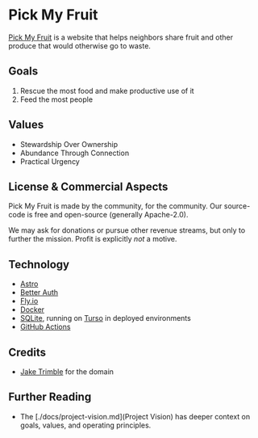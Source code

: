 # Pick My Fruit

[Pick My Fruit](http://pickmyfruit.com) is a website that helps neighbors share fruit and other produce that would otherwise go to waste.

## Goals

1. Rescue the most food and make productive use of it
2. Feed the most people

## Values

- Stewardship Over Ownership
- Abundance Through Connection
- Practical Urgency

## License & Commercial Aspects

Pick My Fruit is made by the community, for the community. Our source-code is free and open-source (generally Apache-2.0).

We may ask for donations or pursue other revenue streams, but only to further the mission. Profit is explicitly _not_ a motive.

## Technology

- [Astro](https://astro.build)
- [Better Auth](https://www.better-auth.com/)
- [Fly.io](https://fly.io/)
- [Docker](https://www.docker.com/)
- [SQLite](https://sqlite.org/index.html), running on [Turso](https://turso.tech/) in deployed environments
- [GitHub Actions](https://docs.github.com/en/actions)

## Credits

- [Jake Trimble](http://jaketrimble.com) for the domain

## Further Reading

- The [./docs/project-vision.md](Project Vision) has deeper context on goals, values, and operating principles.
